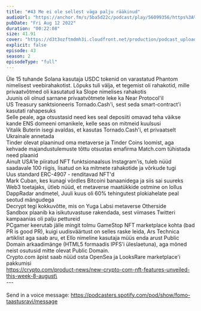 ```yaml
---
title: "#43 Me ei ole sellest väga palju rääkinud"
audioUrl: "https://anchor.fm/s/5ba5d22c/podcast/play/56099356/https%3A%2F%2Fd3ctxlq1ktw2nl.cloudfront.net%2Fstaging%2F2022-7-12%2F897b80b8-205f-c74f-181a-c1c5792e3367.m4a"
pubDate: "Fri Aug 12 2022"
duration: "00:22:08"
size: 41.91 
cover: "https://d3t3ozftmdmh3i.cloudfront.net/production/podcast_uploaded_episode400/15275939/15275939-1660329316058-78b8fdf5cefae.jpg"
explicit: false
episode: 43
season: 2
episodeType: "full"
---
```


Üle 15 tuhande Solana kasutaja USDC tokenid on varastatud Phantom nimelisest veebirahakotist. Lõpuks tuli välja, et tegemist oli rahakotid, mille privaatvõtmed oli kasutatud ka Slope nimelises rahakotis\
Juunis oli olnud sarnane privaatvõtmete leke ka Near Protocol'il\
US Treasury sanktsioneeris Tornado.Cash'i, sest seda smart-contract'i kasutati rahapesuks\
Selle peale, aga otsustasid need kes seal deposiiti omavad teha väikse kande ENS domeeni omanikele, kelle seas on mitmeid kuulsusi\
Vitalik Buterin isegi avaldas, et kasutas Tornado.Cash'i, et privaatselt Ukrainale annetada\
Tinder olevat plaaninud oma metaverse ja Tinder Coins loomist, aga kehvade majandustulemuste tõttu otsustas emafirma Match.com tühistada need plaanid\
Ainult USA'le piiratud NFT funktsionaalsus Instagram'is, tuleb nüüd saadavale 100 riigis, lisatud on ka mitmete rahakotide ja võrkude tugi\
Uus standard ERC-4907 - renditavad NFT'd\
Mark Cuban, kes kunagi võrdles Bitcoini banaanidega ja siis sai suureks Web3 toetajaks, ütleb nüüd, et metaverse maatükkide ostmine on lollus\
DappRadar andmetel, Juuli kuus oli 60% tehingutest plokiahelate peal seotud mängudega\
Decrypt tegi kokkuvõtte, mis on Yuga Labsi metaverse Otherside\
Sandbox plaanib ka isikutuvastuse rakendada, sest viimases Twitteri kampaanias oli palju pettureid\
PCgamer keerutab jälle mingit tolmu GameStop NFT marketplace kohta (bad PR is good PR), kuigi uudisväärtust on selles raske leida, Ars Technica artiklist aga saab aru, et Ello nimeline kasutaja müüs enda arust Public Domain arkaadimänge (HTML5 formaadis IPFS’i üleslaetuna), aga mõned neist osutusid mitte olevat Public Domain.\
Crypto.com äpist saab nüüd osta OpenSea ja LooksRare marketplace'i pakkumisi\
https://crypto.com/product-news/new-crypto-com-nft-features-unveiled-this-week-8-august\
\
--- \
\
Send in a voice message: https://podcasters.spotify.com/pod/show/fomo-taastusravi/message